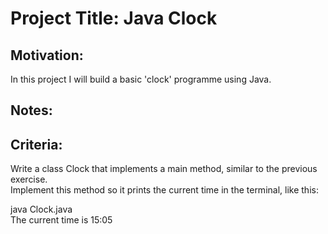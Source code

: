 # Project Title:  Java Clock

## Motivation: 
In this project I will build a basic 'clock' programme using Java. <br />

## Notes:

## Criteria:
Write a class Clock that implements a main method, similar to the previous exercise.<br />
Implement this method so it prints the current time in the terminal, like this:<br />

java Clock.java <br />
The current time is 15:05 <br />
